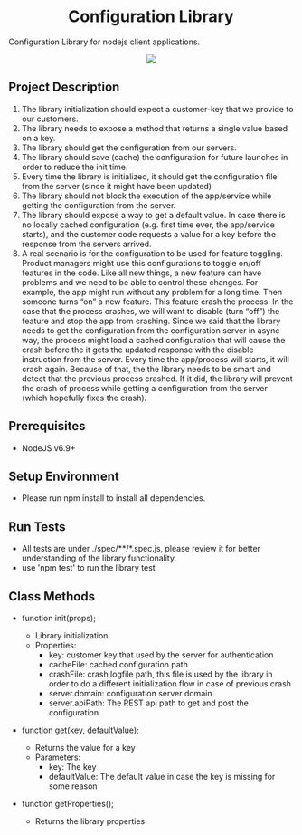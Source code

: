 <h1 style="text-align: center;">Configuration Library</h1>

Configuration Library for nodejs client applications.

<div style="text-align: center;">
    <img src="https://travis-ci.org/eladyarkoni/configuration-library.svg?branch=master">
</div>

## Project Description

1. The   library   initialization   should   expect   a   customer-key   that   we   provide   to   our   customers.
2. The   library   needs   to   expose   a   method   that   returns   a   single   value   based   on   a   key.
3. The   library   should   get   the   configuration   from   our   servers.
4. The   library   should   save   (cache)   the   configuration   for   future   launches   in   order   to   reduce
the   init   time.
5. Every   time   the   library   is   initialized,   it   should   get   the   configuration   file   from   the   server
(since   it   might   have   been   updated)
6. The   library   should   not   block   the   execution   of   the   app/service   while   getting   the
configuration   from   the   server.
7. The   library   should   expose   a   way   to   get   a   default   value.   In   case   there   is   no   locally   cached
configuration   (e.g.   first   time   ever,   the   app/service   starts),   and   the   customer   code
requests   a   value   for   a   key   before   the   response   from   the   servers   arrived.
8. A   real   scenario   is   for   the   configuration   to   be   used   for   feature   toggling.   Product   managers
might   use   this   configurations   to   toggle   on/off   features   in   the   code.
Like   all   new   things,   a   new   feature   can   have   problems   and   we   need   to   be   able   to   control these   changes.
For   example,   the   app   might   run   without   any   problem   for   a   long   time.   Then   someone turns   “on”   a   new   feature.   This   feature   crash   the   process.   In   the   case   that   the   process crashes,   we   will   want   to   disable   (turn   “off”)   the   feature   and   stop   the   app   from   crashing. Since   we   said   that   the   library   needs   to   get   the   configuration   from   the   configuration   server in   async   way,   the   process   might   load   a   cached   configuration   that   will   cause   the   crash before   the   it   gets   the   updated   response   with   the   disable   instruction   from   the   server. Every   time   the   app/process   will   starts,   it   will   crash   again.
Because   of   that,   the   the   library   needs   to   be   smart   and   detect   that   the   previous   process crashed.   If   it   did,   the   library   will   prevent   the   crash   of   process   while   getting   a   configuration from   the   server   (which   hopefully   fixes   the   crash).

## Prerequisites

- NodeJS v6.9+

## Setup Environment

- Please run npm install to install all dependencies.

## Run Tests
- All tests are under ./spec/**/*.spec.js, please review it for better understanding of the library functionality.
- use 'npm test' to run the library test

## Class Methods

- function init(props);
    - Library initialization
    - Properties:
        - key: customer key that used by the server for authentication
        - cacheFile: cached configuration path
        - crashFile: crash logfile path, this file is used by the library in order to do a different initialization flow in case of previous crash
        - server.domain: configuration server domain
        - server.apiPath: The REST api path to get and post the configuration
        
- function get(key, defaultValue);
    - Returns the value for a key
    - Parameters:
        - key: The key
        - defaultValue: The default value in case the key is missing for some reason

- function getProperties();
    - Returns the library properties